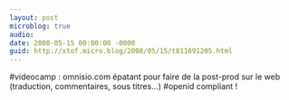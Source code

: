```yaml
---
layout: post
microblog: true
audio: 
date: 2008-05-15 00:00:00 -0000
guid: http://xtof.micro.blog/2008/05/15/t811691205.html
---
```

#videocamp : omnisio.com épatant pour faire de la post-prod sur le web (traduction, commentaires, sous titres...) #openid compliant !

